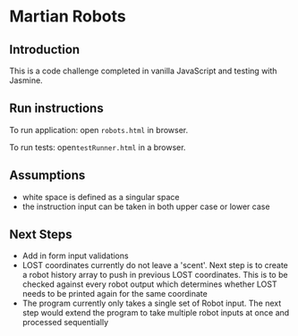 # Martian Robots

## Introduction

This is a code challenge completed in vanilla JavaScript and testing with Jasmine.

## Run instructions

To run application:
open ```robots.html``` in browser.

To run tests:
open```testRunner.html``` in a browser.

## Assumptions
- white space is defined as a singular space
- the instruction input can be taken in both upper case or lower case

## Next Steps
- Add in form input validations
- LOST coordinates currently do not leave a 'scent'. Next step is to create a robot history array to push in previous LOST coordinates. This is to be checked against every robot output which determines whether LOST needs to be printed again for the same coordinate
- The program currently only takes a single set of Robot input. The next step would extend the program to take multiple robot inputs at once and processed sequentially
